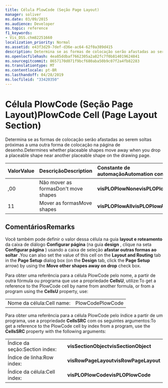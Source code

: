 ```yaml
---
title: Célula PlowCode (Seção Page Layout)
manager: soliver
ms.date: 03/09/2015
ms.audience: Developer
ms.topic: reference
f1_keywords:
- Vis_DSS.chm82251660
localization_priority: Normal
ms.assetid: e43f3d29-7def-d36e-ac64-62f0a389d415
description: Determina se as formas de colocação serão afastadas ao serem soltas próximas a uma outra forma de colocação na página de desenho.
ms.openlocfilehash: 4ea85ddbaf7662305a2a82fc7f0b814019624841
ms.sourcegitcommit: 8657170d071f9bcf680aba50b9c07f2a4fb82283
ms.translationtype: MT
ms.contentlocale: pt-BR
ms.lasthandoff: 04/28/2019
ms.locfileid: "33420350"
---
```

# <a name="plowcode-cell-page-layout-section"></a><span data-ttu-id="38592-103">Célula PlowCode (Seção Page Layout)</span><span class="sxs-lookup"><span data-stu-id="38592-103">PlowCode Cell (Page Layout Section)</span></span>

<span data-ttu-id="38592-104">Determina se as formas de colocação serão afastadas ao serem soltas próximas a uma outra forma de colocação na página de desenho.</span><span class="sxs-lookup"><span data-stu-id="38592-104">Determines whether placeable shapes move away when you drop a placeable shape near another placeable shape on the drawing page.</span></span>
  
|<span data-ttu-id="38592-105">**Valor**</span><span class="sxs-lookup"><span data-stu-id="38592-105">**Value**</span></span>|<span data-ttu-id="38592-106">**Descrição**</span><span class="sxs-lookup"><span data-stu-id="38592-106">**Description**</span></span>|<span data-ttu-id="38592-107">**Constante de automação**</span><span class="sxs-lookup"><span data-stu-id="38592-107">**Automation constant**</span></span>|
|:-----|:-----|:-----|
|<span data-ttu-id="38592-108">,0</span><span class="sxs-lookup"><span data-stu-id="38592-108">0</span></span>  <br/> |<span data-ttu-id="38592-109">Não mover as formas</span><span class="sxs-lookup"><span data-stu-id="38592-109">Don't move shapes</span></span>  <br/> |<span data-ttu-id="38592-110">**visPLOPlowNone**</span><span class="sxs-lookup"><span data-stu-id="38592-110">**visPLOPlowNone**</span></span> <br/> |
|<span data-ttu-id="38592-111">1</span><span class="sxs-lookup"><span data-stu-id="38592-111">1</span></span>  <br/> |<span data-ttu-id="38592-112">Mover as formas</span><span class="sxs-lookup"><span data-stu-id="38592-112">Move shapes</span></span>  <br/> |<span data-ttu-id="38592-113">**visPLOPlowAll**</span><span class="sxs-lookup"><span data-stu-id="38592-113">**visPLOPlowAll**</span></span> <br/> |
   
## <a name="remarks"></a><span data-ttu-id="38592-114">Comentários</span><span class="sxs-lookup"><span data-stu-id="38592-114">Remarks</span></span>

<span data-ttu-id="38592-115">Você também pode definir o valor dessa célula na guia **layout e roteamento** da caixa de diálogo **Configurar página** (na guia **design** , clique na seta **Configurar página** ) usando a caixa de seleção **afastar outras formas ao soltar** .</span><span class="sxs-lookup"><span data-stu-id="38592-115">You can also set the value of this cell on the **Layout and Routing** tab in the **Page Setup** dialog box (on the **Design** tab, click the **Page Setup** arrow) by using the **Move other shapes away on drop** check box.</span></span> 
  
<span data-ttu-id="38592-116">Para obter uma referência para a célula PlowCode pelo nome, a partir de outra fórmula ou programa que use a propriedade **CellsU**, utilize:</span><span class="sxs-lookup"><span data-stu-id="38592-116">To get a reference to the PlowCode cell by name from another formula, or from a program using the **CellsU** property, use:</span></span> 
  
|||
|:-----|:-----|
|<span data-ttu-id="38592-117">Nome da célula:</span><span class="sxs-lookup"><span data-stu-id="38592-117">Cell name:</span></span>  <br/> |<span data-ttu-id="38592-118">PlowCode</span><span class="sxs-lookup"><span data-stu-id="38592-118">PlowCode</span></span>  <br/> |
   
<span data-ttu-id="38592-119">Para obter uma referência para a célula PlowCode pelo índice a partir de um programa, use a propriedade **CellsSRC** com os seguintes argumentos:</span><span class="sxs-lookup"><span data-stu-id="38592-119">To get a reference to the PlowCode cell by index from a program, use the **CellsSRC** property with the following arguments:</span></span> 
  
|||
|:-----|:-----|
|<span data-ttu-id="38592-120">Índice da seção:</span><span class="sxs-lookup"><span data-stu-id="38592-120">Section index:</span></span>  <br/> |<span data-ttu-id="38592-121">**visSectionObject**</span><span class="sxs-lookup"><span data-stu-id="38592-121">**visSectionObject**</span></span> <br/> |
|<span data-ttu-id="38592-122">Índice de linha:</span><span class="sxs-lookup"><span data-stu-id="38592-122">Row index:</span></span>  <br/> |<span data-ttu-id="38592-123">**visRowPageLayout**</span><span class="sxs-lookup"><span data-stu-id="38592-123">**visRowPageLayout**</span></span> <br/> |
|<span data-ttu-id="38592-124">Índice da célula:</span><span class="sxs-lookup"><span data-stu-id="38592-124">Cell index:</span></span>  <br/> |<span data-ttu-id="38592-125">**visPLOPlowCode**</span><span class="sxs-lookup"><span data-stu-id="38592-125">**visPLOPlowCode**</span></span> <br/> |
   

